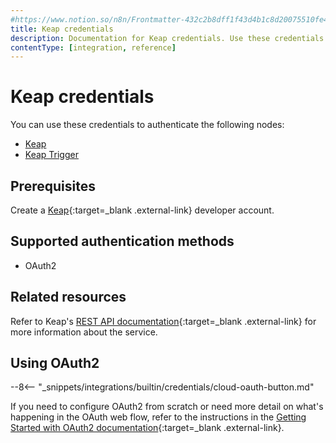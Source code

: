 ```yaml
---
#https://www.notion.so/n8n/Frontmatter-432c2b8dff1f43d4b1c8d20075510fe4
title: Keap credentials
description: Documentation for Keap credentials. Use these credentials to authenticate Keap in n8n, a workflow automation platform.
contentType: [integration, reference]
---
```


# Keap credentials

You can use these credentials to authenticate the following nodes:

- [Keap](/integrations/builtin/app-nodes/n8n-nodes-base.keap/)
- [Keap Trigger](/integrations/builtin/trigger-nodes/n8n-nodes-base.keaptrigger/)

## Prerequisites

Create a [Keap](https://developer.keap.com/){:target=_blank .external-link} developer account.

## Supported authentication methods

- OAuth2

## Related resources

Refer to Keap's [REST API documentation](https://developer.keap.com/docs/restv2/){:target=_blank .external-link} for more information about the service.

## Using OAuth2

--8<-- "_snippets/integrations/builtin/credentials/cloud-oauth-button.md"

If you need to configure OAuth2 from scratch or need more detail on what's happening in the OAuth web flow, refer to the instructions in the [Getting Started with OAuth2 documentation](https://developer.keap.com/getting-started-oauth-keys/){:target=_blank .external-link}.

